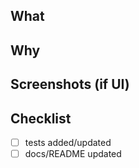 ## What
## Why
## Screenshots (if UI)
## Checklist
- [ ] tests added/updated
- [ ] docs/README updated
